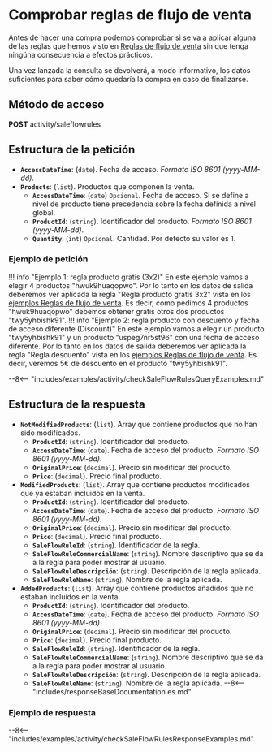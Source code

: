 # Comprobar reglas de flujo de venta

Antes de hacer una compra podemos comprobar si se va a aplicar alguna de las reglas que hemos visto en [Reglas de flujo de venta](saleFlowRules.md) sin que tenga ningúna consecuencia a efectos prácticos.

Una vez lanzada la consulta se devolverá, a modo informativo, los datos suficientes para saber cómo quedaría la compra en caso de finalizarse.

## Método de acceso

**POST** activity/saleflowrules

## Estructura de la petición

- **``AccessDateTime``**: (``date``). Fecha de acceso. *Formato ISO 8601 (yyyy-MM-dd)*.
- **``Products``**: (``list``). Productos que componen la venta.
    - **``AccessDateTime``**: (``date``) ``Opcional``. Fecha de acceso. Si se define a nivel de producto tiene precedencia sobre la fecha definida a nivel global.
    - **``ProductId``**: (``string``). Identificador del producto. *Formato ISO 8601 (yyyy-MM-dd)*.
    - **``Quantity``**: (``int``) ``Opcional``. Cantidad. Por defecto su valor es 1.

### Ejemplo de petición

!!! info "Ejemplo 1: regla producto gratis (3x2)"
    En este ejemplo vamos a elegir 4 productos "hwuk9huaqopwo". Por lo tanto en los datos de salida deberemos ver aplicada la regla "Regla producto gratis 3x2" vista en los [ejemplos Reglas de flujo de venta](saleFlowRules.md#ejemplo-de-respuesta). Es decir, como pedimos 4 productos "hwuk9huaqopwo" debemos obtener gratis otros dos productos "twy5yhbishk91".
!!! info "Ejemplo 2: regla producto con descuento y fecha de acceso diferente (Discount)"
    En este ejemplo vamos a elegir un producto "twy5yhbishk91" y un producto "uspeg7nr5st96" con una fecha de acceso diferente. Por lo tanto en los datos de salida deberemos ver aplicada la regla "Regla descuento" vista en los [ejemplos Reglas de flujo de venta](saleFlowRules.md#ejemplo-de-respuesta). Es decir, veremos 5€ de descuento en el producto "twy5yhbishk91".

--8<-- "includes/examples/activity/checkSaleFlowRulesQueryExamples.md"

## Estructura de la respuesta

- **``NotModifiedProducts``**: (``list``). Array que contiene productos que no han sido modificados.
    - **``ProductId``**: (``string``). Identificador del producto.
    - **``AccessDateTime``**: (``date``). Fecha de acceso del producto. *Formato ISO 8601 (yyyy-MM-dd)*.
    - **``OriginalPrice``**: (``decimal``). Precio sin modificar del producto.
    - **``Price``**: (``decimal``). Precio final producto.
- **``ModifiedProducts``**: (``list``). Array que contiene productos modificados que ya estaban incluidos en la venta.
    - **``ProductId``**: (``string``). Identificador del producto.
    - **``AccessDateTime``**: (``date``). Fecha de acceso del producto. *Formato ISO 8601 (yyyy-MM-dd)*.
    - **``OriginalPrice``**: (``decimal``). Precio sin modificar del producto.
    - **``Price``**: (``decimal``). Precio final producto.
    - **``SaleFlowRuleId``**: (``string``). Identificador de la regla.
    - **``SaleFlowRuleCommercialName``**: (``string``). Nombre descriptivo que se da a la regla para poder mostrar al usuario.
    - **``SaleFlowRuleDescripción``**: (``string``). Descripción de la regla aplicada.
    - **``SaleFlowRuleName``**: (``string``). Nombre de la regla aplicada.
- **``AddedProducts``**: (``list``). Array que contiene productos añadidos que no estaban incluidos en la venta.
    - **``ProductId``**: (``string``). Identificador del producto.
    - **``AccessDateTime``**: (``date``). Fecha de acceso del producto. *Formato ISO 8601 (yyyy-MM-dd)*.
    - **``OriginalPrice``**: (``decimal``). Precio sin modificar del producto.
    - **``Price``**: (``decimal``). Precio final producto.
    - **``SaleFlowRuleId``**: (``string``). Identificador de la regla.
    - **``SaleFlowRuleCommercialName``**: (``string``). Nombre descriptivo que se da a la regla para poder mostrar al usuario.
    - **``SaleFlowRuleDescripción``**: (``string``). Descripción de la regla aplicada.
    - **``SaleFlowRuleName``**: (``string``). Nombre de la regla aplicada.
--8<-- "includes/responseBaseDocumentation.es.md"

### Ejemplo de respuesta

--8<-- "includes/examples/activity/checkSaleFlowRulesResponseExamples.md"
